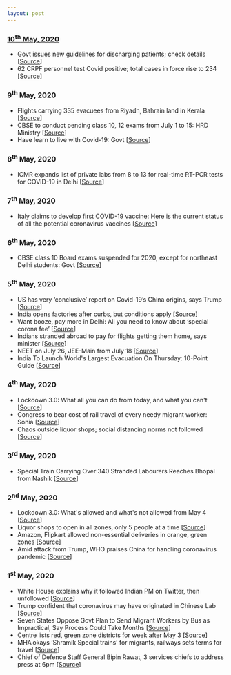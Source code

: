 ```yaml
---
layout: post
---
```

### [10<sup>th</sup> May, 2020](#updates)
- Govt issues new guidelines for discharging patients; check details [[Source](https://www.financialexpress.com/lifestyle/health/covid-19-recovery-govt-issues-new-guidelines-for-discharging-patients-check-details/1953231/)]
- 62 CRPF personnel test Covid positive; total cases in force rise to 234 [[Source](https://timesofindia.indiatimes.com/india/62-crpf-personnel-test-covid-positive-total-cases-in-force-rise-to-234/articleshow/75649532.cms)]

### 9<sup>th</sup> May, 2020
- Flights carrying 335 evacuees from Riyadh, Bahrain land in Kerala [[Source](https://timesofindia.indiatimes.com/home/education/news/cbse-class-10-12-exams-to-be-held-from-july-1-to-15-hrd-ministry/articleshow/75626309.cms)]
- CBSE to conduct pending class 10, 12 exams from July 1 to 15: HRD Ministry [[Source](https://timesofindia.indiatimes.com/home/education/news/cbse-class-10-12-exams-to-be-held-from-july-1-to-15-hrd-ministry/articleshow/75626309.cms)]
- Have learn to live with Covid-19: Govt [[Source](https://timesofindia.indiatimes.com/india/have-to-learn-to-live-with-covid-19-govt/articleshow/75638429.cms)]

### 8<sup>th</sup> May, 2020
- ICMR expands list of private labs from 8 to 13 for real-time RT-PCR tests for COVID-19 in Delhi [[Source](https://www.firstpost.com/health/coronavirus-outbreak-highlights-covid-19-india-today-death-count-cases-lockdown-economic-crisis-latest-news-3-8340311.html)]

### 7<sup>th</sup> May, 2020
- Italy claims to develop first COVID-19 vaccine: Here is the current status of all the potential coronavirus vaccines [[Source](https://timesofindia.indiatimes.com/life-style/health-fitness/health-news/italy-claims-to-develop-first-covid-19-vaccine-here-is-the-current-status-of-all-the-potential-coronavirus-vaccines/photostory/75575319.cms)]

### 6<sup>th</sup> May, 2020
- CBSE class 10 Board exams suspended for 2020, except for northeast Delhi students: Govt [[Source](https://zeenews.india.com/india/no-cbse-class-10-exam-except-for-northeast-delhi-students-govt-2281395.html)]

### 5<sup>th</sup> May, 2020
- US has very ‘conclusive’ report on Covid-19’s China origins, says Trump [[Source](https://www.hindustantimes.com/world-news/trump-says-us-has-very-conclusive-report-on-coronavirus-s-china-origins/story-7Kp8cf7g3ExSTKgzvWpVtL.html)]
- India opens factories after curbs, but conditions apply [[Source](https://www.livemint.com/news/india/india-opens-factories-after-curbs-but-conditions-apply-11588622047908.html)]
- Want booze, pay more in Delhi: All you need to know about ‘special corona fee’ [[Source](https://www.hindustantimes.com/india-news/want-booze-pay-more-in-delhi-here-s-what-you-need-to-know-about-special-corona-fee/story-3petOdmHsSyMjnoAeyppbI.html)]
- Indians stranded abroad to pay for flights getting them home, says minister [[Source](https://www.hindustantimes.com/india-news/indians-stranded-abroad-to-pay-for-flights-getting-them-home-says-minister/story-h28ULUBnJ2DU2WEJimkdTO.html)]
-  NEET on July 26, JEE-Main from July 18 [[Source](https://www.thehindu.com/news/national/neet-on-july-26-iit-jee-mains-on-july-18-23/article31508371.ece)]
-  India To Launch World's Largest Evacuation On Thursday: 10-Point Guide [[Source](https://www.ndtv.com/india-news/coronavirus-india-lockdown-14-800-stranded-indians-on-64-flights-indias-massive-evacuation-plan-2223510)]

### 4<sup>th</sup> May, 2020
- Lockdown 3.0: What all you can do from today, and what you can't [[Source](https://timesofindia.indiatimes.com/india/lockdown-extension-news-india-whats-allowed-and-whats-not-in-the-three-zones/articleshow/75497261.cms)]
- Congress to bear cost of rail travel of every needy migrant worker: Sonia [[Source](https://www.tribuneindia.com/news/nation/cong-to-bear-cost-of-rail-travel-of-every-needy-migrant-worker-sonia-80221)]
- Chaos outside liquor shops; social distancing norms not followed [[Source](https://www.thehindu.com/news/cities/Delhi/long-queues-at-liquor-shops-in-delhi-authorities-struggle-to-maintain-social-distancing/article31498934.ece)]

### 3<sup>rd</sup> May, 2020
- Special Train Carrying Over 340 Stranded Labourers Reaches Bhopal from Nashik [[Source](https://www.news18.com/news/india/special-train-carrying-over-340-stranded-labourers-reaches-bhopal-from-nashik-2602617.html)]

### 2<sup>nd</sup> May, 2020
- Lockdown 3.0: What's allowed and what's not allowed from May 4 [[Source](https://timesofindia.indiatimes.com/india/lockdown-3-0-whats-allowed-and-whats-not-allowed-after-may-4/articleshow/75495617.cms)]
- Liquor shops to open in all zones, only 5 people at a time [[Source](https://www.hindustantimes.com/india-news/liquor-shops-to-open-in-green-orange-zones-only-5-people-at-a-time/story-wnCRjJq1HHuN15Ng8pLasM.html)]
- Amazon, Flipkart allowed non-essential deliveries in orange, green zones [[Source](https://www.moneycontrol.com/news/business/startup/amazon-flipkart-allowed-non-essential-deliveries-in-orange-green-zones-5212771.html)]
- Amid attack from Trump, WHO praises China for handling coronavirus pandemic [[Source](https://www.thehindu.com/news/international/amid-attack-from-trump-who-praises-china-for-handling-coronavirus-pandemic/article31487398.ece)]

### 1<sup>st</sup> May, 2020
- White House explains why it followed Indian PM on Twitter, then unfollowed [[Source](https://www.hindustantimes.com/india-news/white-house-explains-why-it-followed-indian-pm-on-twitter-then-unfollowed/story-M1eleLwXAj9XgE9Ca3hXuJ.html)]
- Trump confident that coronavirus may have originated in  Chinese Lab [[Source](https://timesofindia.indiatimes.com/world/us/trump-confident-that-coronavirus-may-have-originated-in-chinese-lab/articleshow/75482537.cms)]
- Seven States Oppose Govt Plan to Send Migrant Workers by Bus as Impractical, Say Process Could Take Months [[Source](https://www.news18.com/news/india/states-seek-special-non-stop-trains-to-facilitate-return-of-migrant-workers-2599997.html)]
- Centre lists red, green zone districts for week after May 3 [[Source](https://timesofindia.indiatimes.com/india/covid-19-centre-lists-red-green-zone-districts-for-week-after-may-3/articleshow/75489944.cms)]
- MHA okays ‘Shramik Special trains’ for migrants, railways sets terms for travel [[Source](https://www.hindustantimes.com/india-news/mha-okays-special-trains-for-migrants-detailed-guidelines-soon/story-AkZgoQrInf5TrkHjG20rUK.html)]
- Chief of Defence Staff General Bipin Rawat, 3 services chiefs to address press at 6pm [[Source](https://indiagoneviral.com/news/2020/05/01/chief-of-defence-staff-general-bipin-rawat-3-services-chiefs-to-address-press-at-6pm/47523/india-gone-viral/)]
